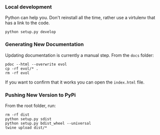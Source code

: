 ### Local development

Python can help you. Don't reinstall all the time, rather use a virtulenv that has a link to the code.

```
python setup.py develop
```

### Generating New Documentation

Updating documentation is currently a manual step. From the `docs` folder:

```
pdoc --html --overwrite evol
cp -rf evol/* .
rm -rf evol
```

If you want to confirm that it works you can open the `index.html` file.

### Pushing New Version to PyPi

From the root folder, run:

```
rm -rf dist
python setup.py sdist
python setup.py bdist_wheel --universal
twine upload dist/*
```
